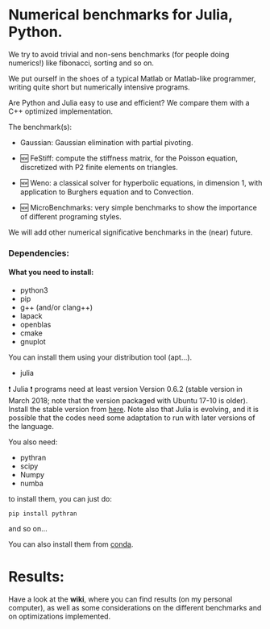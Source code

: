 
# Numerical benchmarks for Julia, Python.

We try to avoid trivial and non-sens benchmarks (for people doing
numerics!) like fibonacci, sorting and so on.

We put ourself in the shoes of a typical Matlab or Matlab-like
programmer, writing quite short but numerically intensive
programs. 

 Are Python
and Julia easy to use and efficient? We compare them with a C++
optimized implementation.

The benchmark(s):

* Gaussian:  Gaussian elimination with partial pivoting.
  
* :new: FeStiff: compute the stiffness matrix, for the Poisson equation,
  discretized with P2 finite elements on triangles.
  
* :new: Weno: a classical solver for hyperbolic equations, in
  dimension 1, with application to Burghers equation and to Convection. 

  
* :new: MicroBenchmarks: very simple benchmarks to show the importance
  of different programing styles. 


We will add other numerical significative benchmarks in the (near) future.

### Dependencies:

#### What you need to install:


- python3
- pip
- g++ (and/or clang++)
- lapack
- openblas
- cmake
- gnuplot

You can install them using your distribution tool (apt...).

- julia

:exclamation: Julia :exclamation: programs  need at least  version Version 0.6.2 (stable
version in March 2018; note 
that the version packaged with  Ubuntu 17-10  is older). Install the stable version from
[here](https://julialang.org). Note also that Julia is evolving, and it is
possible that the codes need some adaptation to run with later
versions of the language.


You also need:

- pythran
- scipy
- Numpy
- numba

to install them,  you can just do:

```
pip install pythran
```
and so on...

You can also install them from [conda](https://conda.io/docs/).

# Results:

Have a look at the **wiki**, where you can find results (on my personal
computer), as well as some considerations on the different benchmarks
and on optimizations implemented.
